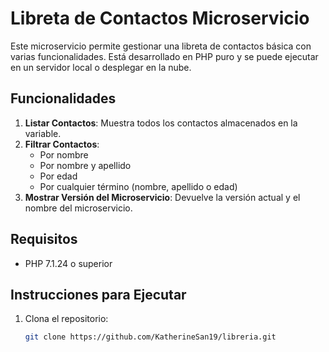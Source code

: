 # Libreta de Contactos Microservicio

Este microservicio permite gestionar una libreta de contactos básica con varias funcionalidades. Está desarrollado en PHP puro y se puede ejecutar en un servidor local o desplegar en la nube.

## Funcionalidades

1. **Listar Contactos**: Muestra todos los contactos almacenados en la variable.
2. **Filtrar Contactos**:
   - Por nombre
   - Por nombre y apellido
   - Por edad
   - Por cualquier término (nombre, apellido o edad)
3. **Mostrar Versión del Microservicio**: Devuelve la versión actual y el nombre del microservicio.

## Requisitos

- PHP 7.1.24 o superior

## Instrucciones para Ejecutar

1. Clona el repositorio:

   ```bash
   git clone https://github.com/KatherineSan19/libreria.git
